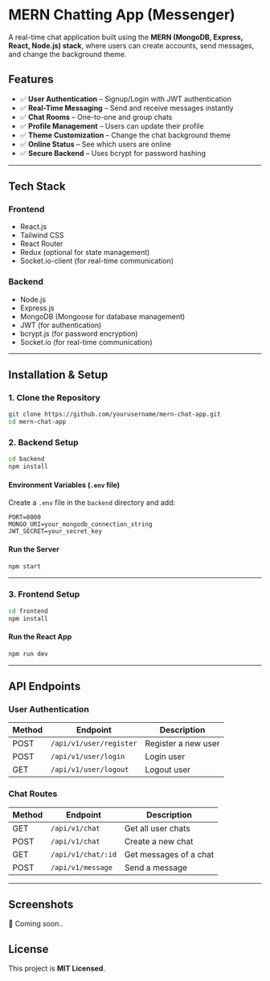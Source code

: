 # MERN Chatting App (Messenger)

A real-time chat application built using the **MERN (MongoDB, Express, React, Node.js) stack**, where users can create accounts, send messages, and change the background theme.

## Features
- ✅ **User Authentication** – Signup/Login with JWT authentication
- ✅ **Real-Time Messaging** – Send and receive messages instantly
- ✅ **Chat Rooms** – One-to-one and group chats
- ✅ **Profile Management** – Users can update their profile
- ✅ **Theme Customization** – Change the chat background theme
- ✅ **Online Status** – See which users are online
- ✅ **Secure Backend** – Uses bcrypt for password hashing

---

## Tech Stack
### Frontend
- React.js
- Tailwind CSS
- React Router
- Redux (optional for state management)
- Socket.io-client (for real-time communication)

### Backend
- Node.js
- Express.js
- MongoDB (Mongoose for database management)
- JWT (for authentication)
- bcrypt.js (for password encryption)
- Socket.io (for real-time communication)

---

## Installation & Setup
### 1. Clone the Repository
```sh
git clone https://github.com/yourusername/mern-chat-app.git
cd mern-chat-app
```

### 2. Backend Setup
```sh
cd backend
npm install
```
#### Environment Variables (`.env` file)
Create a `.env` file in the `backend` directory and add:
```env
PORT=8000
MONGO_URI=your_mongodb_connection_string
JWT_SECRET=your_secret_key
```
#### Run the Server
```sh
npm start
```

---

### 3. Frontend Setup
```sh
cd frontend
npm install
```
#### Run the React App
```sh
npm run dev
```

---

## API Endpoints
### User Authentication
| Method | Endpoint               | Description             |
|--------|------------------------|-------------------------|
| POST   | `/api/v1/user/register` | Register a new user     |
| POST   | `/api/v1/user/login`    | Login user             |
| GET    | `/api/v1/user/logout`   | Logout user            |

### Chat Routes
| Method | Endpoint              | Description                  |
|--------|-----------------------|------------------------------|
| GET    | `/api/v1/chat`        | Get all user chats           |
| POST   | `/api/v1/chat`        | Create a new chat            |
| GET    | `/api/v1/chat/:id`    | Get messages of a chat       |
| POST   | `/api/v1/message`     | Send a message               |

---

## Screenshots
🚀 Coming soon..



## License
This project is **MIT Licensed**.
